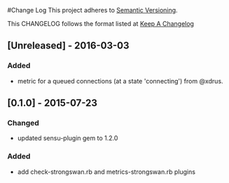 #Change Log
This project adheres to [Semantic Versioning](http://semver.org/).

This CHANGELOG follows the format listed at [Keep A Changelog](http://keepachangelog.com/)

## [Unreleased] - 2016-03-03
### Added
- metric for a queued connections (at a state 'connecting') from @xdrus.

## [0.1.0] - 2015-07-23

### Changed
- updated sensu-plugin gem to 1.2.0

### Added
- add check-strongswan.rb and metrics-strongswan.rb plugins
